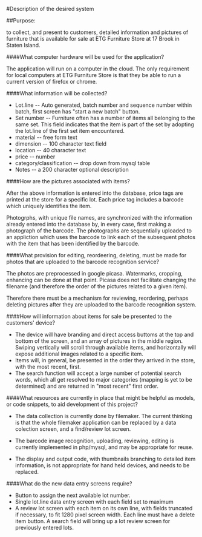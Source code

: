 #Description of the desired system

##Purpose:

to collect, and present to customers, detailed information and pictures of furniture that is available for sale at ETG Furniture Store at 17 Brook in Staten Island.

####What computer hardware will be used for the application?

  The application will run on a computer in the cloud. The only requirement for local computers at ETG Furniture Store is that they be able to run a current version of firefox or chrome.
  
####What information will be collected?
*  Lot.line -- Auto generated, batch number and sequence number within batch, first screen has "start a new batch" button.
*  Set number -- Furniture often has a number of items all belonging to the same set. This field indicates that the item is part of the set by adopting the lot.line of the first set item encountered.
*  material -- free form text
*  dimension -- 100 character text field
*  location -- 40 character text
*  price -- number
*  category/classification -- drop down from mysql table
*  Notes -- a 200 character optional description

####How are the pictures associated with items?

  After the above information is entered into the database, price tags are printed at the store for a specific lot. Each price tag includes a barcode which uniquely identifies the item.
  
  Photogrphs, with unique file names, are synchronized with the information already entered into the database by, in every case, first making a photograph of the barcode. The photographs are sequentially uploaded to an appliction which uses the barcode to link each of the subsequent photos with the item that has been identified by the barcode.
  
####What provision for editing, reordeering, deleting, must be made for photos that are uploaded to the barcode recognition service?

  The photos are preprocessed in google picasa. Watermarks, cropping, enhancing can be done at that point. Picasa does not facilitate changing the filename (and therefore the order of the pictures related to a given item).
  
  Therefore there must be a mechanism for reviewing, reordering, perhaps deleting pictures after they are uploaded to the barcode recognition system.

####How will information about items for sale be presented to the customers' device?
* The device will have branding and direct access buttoms at the top and bottom of the screen, and an array of pictures in the middle region. Swiping vertically will scroll through available items, and horizontally will expose additional images related to a specific item.
* Items will, in general, be presented in the order they arrived in the store, with the most recent, first. 
* The search function will accept a large number of potential search words, which all get resolved to major categories (mapping is yet to be determined) and are returned in "most recent" first order.

####What resources are currently in place that might be helpful as models, or code snippets, to aid development of this project?

* The data collection is currently done by filemaker. The current thinking is that the whole filemaker application can be replaced by a data colection screen, and a find/review lot screen. 

* The barcode image recognition, uploading, reviewing, editing is currently implemented in php/mysql, and may be appropriate for reuse.
    
* The display and output code, with thumbnails branching to detailed item information, is not appropriate for hand held devices, and needs to be replaced.

####What do the new data entry screens require?
* Button to assign the next available lot number.
* Single lot.line data entry screen with each field set to maximum 
* A review lot screen with each item on its own line, with fields truncated if necessary, to fit 1280 pixel screen width. Each line must have a delete item button. A search field will bring up a lot review screen for previously entered lots.
